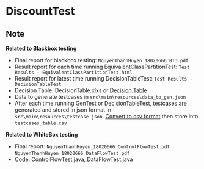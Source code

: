 # DiscountTest

## Note


**Related to Blackbox testing**
- Final report for blackbox testing: ```NguyenThanhHuyen_18020666_BT3.pdf```
- Result report for each time running EquivalentClassPartitionTest: ```Test Results - EquivalentClassPartitionTest.html```
- Result report for latest time running DecisionTableTest: ```Test Results - DecisionTableTest```
- Decision Table: DecisionTable.xlxs or [Decision Table](https://docs.google.com/spreadsheets/d/1MZvO0AZV-IwcKDb2K5ziFM1-xf5nNcI3Rul_Xm9PyZU/edit?usp=sharing)
- Data to generate testcases in ```src\main\resources\data_to_gen.json```
- After each time running GenTest or DecisionTableTest, testcases are generated and stored in json format in ```src\main\resources\testcase.json```. [Convert to csv format](https://codebeautify.org/jsonviewer) then store into ```testcases_table.csv```

**Related to WhiteBox testing**
- Final report: 
      ```NguyenThanhHuyen_18020666_ControlFlowTest.pdf```
      ```NguyenThanhHuyen_18020666_DataFlowTest.pdf```
- Code: ControlFlowTest.java, DataFlowTest.java 
  
